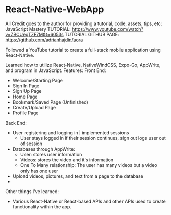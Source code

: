 # React-Native-WebApp
All Credit goes to the author for providing a tutorial, code, assets, tips, etc: JavaScript Mastery
TUTORIAL: https://www.youtube.com/watch?v=ZBCUegTZF7M&t=6053s
TUTORIAL GITHUB PAGE: https://github.com/adrianhajdin/aora

Followed a YouTube tutorial to create a full-stack mobile application using React-Native. 

Learned how to utilize React-Native, NativeWindCSS, Expo-Go, AppWrite, and program in JavaScript. 
Features:
Front End:
- Welcome/Starting Page
- Sign In Page
- Sign Up Page
- Home Page
- Bookmark/Saved Page (Unfinished)
- Create/Upload Page
- Profile Page

Back End:
- User registering and logging in | implemented sessions
  - User stays logged in if their session continues, sign out logs user out of session
- Databases through AppWrite:
  - User: stores user information
  - Videos: stores the video and it's information
  - One To Many relationship: The user has many videos but a video only has one user
- Upload videos, pictures, and text from a page to the database
- 

Other things I've learned:
- Various React-Native or React-based APIs and other APIs used to create functionality within the app.
